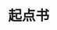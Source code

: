 # 起点书

<div id = "首"></div>
<script src = "../js/首.js"></script>

<div id = "起点"></div>
<script src = "../js/起点.js"></script>

